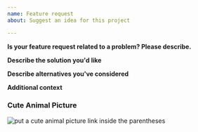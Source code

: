 ```yaml
---
name: Feature request
about: Suggest an idea for this project

---
```


**Is your feature request related to a problem? Please describe.**
<!--These HTML comment guides are invisible, you can leave them. A clear and concise description of what the problem is. Ex. I'm always frustrated when [...]-->

**Describe the solution you'd like**
<!--A clear and concise description of what you want to happen.-->

**Describe alternatives you've considered**
<!--A clear and concise description of any alternative solutions or features you've considered.-->

**Additional context**
<!--Add any other context or screenshots about the feature request here.-->

### Cute Animal Picture

![put a cute animal picture link inside the parentheses]() <!--e.g. from https://duckduckgo.com/?q=cute+animal&t=ffab&iar=images&iax=images&ia=images-=?-->
